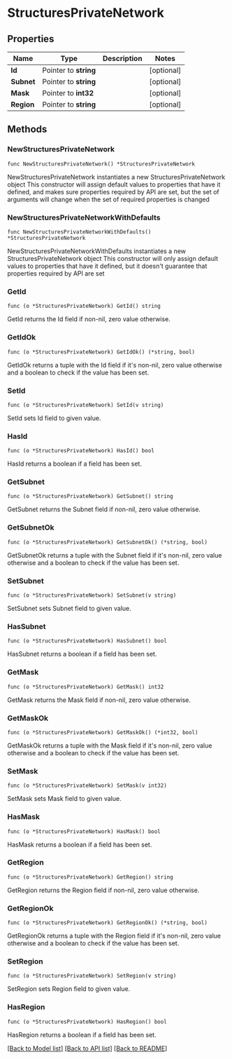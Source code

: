 # StructuresPrivateNetwork

## Properties

Name | Type | Description | Notes
------------ | ------------- | ------------- | -------------
**Id** | Pointer to **string** |  | [optional] 
**Subnet** | Pointer to **string** |  | [optional] 
**Mask** | Pointer to **int32** |  | [optional] 
**Region** | Pointer to **string** |  | [optional] 

## Methods

### NewStructuresPrivateNetwork

`func NewStructuresPrivateNetwork() *StructuresPrivateNetwork`

NewStructuresPrivateNetwork instantiates a new StructuresPrivateNetwork object
This constructor will assign default values to properties that have it defined,
and makes sure properties required by API are set, but the set of arguments
will change when the set of required properties is changed

### NewStructuresPrivateNetworkWithDefaults

`func NewStructuresPrivateNetworkWithDefaults() *StructuresPrivateNetwork`

NewStructuresPrivateNetworkWithDefaults instantiates a new StructuresPrivateNetwork object
This constructor will only assign default values to properties that have it defined,
but it doesn't guarantee that properties required by API are set

### GetId

`func (o *StructuresPrivateNetwork) GetId() string`

GetId returns the Id field if non-nil, zero value otherwise.

### GetIdOk

`func (o *StructuresPrivateNetwork) GetIdOk() (*string, bool)`

GetIdOk returns a tuple with the Id field if it's non-nil, zero value otherwise
and a boolean to check if the value has been set.

### SetId

`func (o *StructuresPrivateNetwork) SetId(v string)`

SetId sets Id field to given value.

### HasId

`func (o *StructuresPrivateNetwork) HasId() bool`

HasId returns a boolean if a field has been set.

### GetSubnet

`func (o *StructuresPrivateNetwork) GetSubnet() string`

GetSubnet returns the Subnet field if non-nil, zero value otherwise.

### GetSubnetOk

`func (o *StructuresPrivateNetwork) GetSubnetOk() (*string, bool)`

GetSubnetOk returns a tuple with the Subnet field if it's non-nil, zero value otherwise
and a boolean to check if the value has been set.

### SetSubnet

`func (o *StructuresPrivateNetwork) SetSubnet(v string)`

SetSubnet sets Subnet field to given value.

### HasSubnet

`func (o *StructuresPrivateNetwork) HasSubnet() bool`

HasSubnet returns a boolean if a field has been set.

### GetMask

`func (o *StructuresPrivateNetwork) GetMask() int32`

GetMask returns the Mask field if non-nil, zero value otherwise.

### GetMaskOk

`func (o *StructuresPrivateNetwork) GetMaskOk() (*int32, bool)`

GetMaskOk returns a tuple with the Mask field if it's non-nil, zero value otherwise
and a boolean to check if the value has been set.

### SetMask

`func (o *StructuresPrivateNetwork) SetMask(v int32)`

SetMask sets Mask field to given value.

### HasMask

`func (o *StructuresPrivateNetwork) HasMask() bool`

HasMask returns a boolean if a field has been set.

### GetRegion

`func (o *StructuresPrivateNetwork) GetRegion() string`

GetRegion returns the Region field if non-nil, zero value otherwise.

### GetRegionOk

`func (o *StructuresPrivateNetwork) GetRegionOk() (*string, bool)`

GetRegionOk returns a tuple with the Region field if it's non-nil, zero value otherwise
and a boolean to check if the value has been set.

### SetRegion

`func (o *StructuresPrivateNetwork) SetRegion(v string)`

SetRegion sets Region field to given value.

### HasRegion

`func (o *StructuresPrivateNetwork) HasRegion() bool`

HasRegion returns a boolean if a field has been set.


[[Back to Model list]](../README.md#documentation-for-models) [[Back to API list]](../README.md#documentation-for-api-endpoints) [[Back to README]](../README.md)


